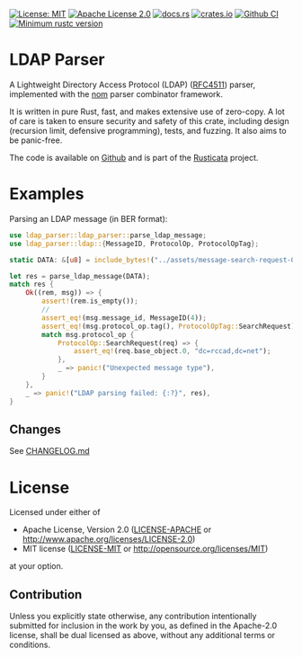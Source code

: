 <!-- cargo-sync-readme start -->

[![License: MIT](https://img.shields.io/badge/License-MIT-yellow.svg)](./LICENSE-MIT)
[![Apache License 2.0](https://img.shields.io/badge/License-Apache%202.0-blue.svg)](./LICENSE-APACHE)
[![docs.rs](https://docs.rs/ldap-parser/badge.svg)](https://docs.rs/ldap-parser)
[![crates.io](https://img.shields.io/crates/v/ldap-parser.svg)](https://crates.io/crates/ldap-parser)
[![Github CI](https://github.com/rusticata/ldap-parser/workflows/Continuous%20integration/badge.svg)](https://github.com/rusticata/ldap-parser/actions)
[![Minimum rustc version](https://img.shields.io/badge/rustc-1.44.0+-lightgray.svg)](#rust-version-requirements)

# LDAP Parser

A Lightweight Directory Access Protocol (LDAP) ([RFC4511]) parser, implemented with the
[nom](https://github.com/Geal/nom) parser combinator framework.

It is written in pure Rust, fast, and makes extensive use of zero-copy. A lot of care is taken
to ensure security and safety of this crate, including design (recursion limit, defensive
programming), tests, and fuzzing. It also aims to be panic-free.

The code is available on [Github](https://github.com/rusticata/ldap-parser)
and is part of the [Rusticata](https://github.com/rusticata) project.

# Examples

Parsing an LDAP message (in BER format):

```rust
use ldap_parser::ldap_parser::parse_ldap_message;
use ldap_parser::ldap::{MessageID, ProtocolOp, ProtocolOpTag};

static DATA: &[u8] = include_bytes!("../assets/message-search-request-01.bin");

let res = parse_ldap_message(DATA);
match res {
    Ok((rem, msg)) => {
        assert!(rem.is_empty());
        //
        assert_eq!(msg.message_id, MessageID(4));
        assert_eq!(msg.protocol_op.tag(), ProtocolOpTag::SearchRequest);
        match msg.protocol_op {
            ProtocolOp::SearchRequest(req) => {
                assert_eq!(req.base_object.0, "dc=rccad,dc=net");
            },
            _ => panic!("Unexpected message type"),
        }
    },
    _ => panic!("LDAP parsing failed: {:?}", res),
}
```

[RFC4511]: https://tools.ietf.org/html/rfc4511
<!-- cargo-sync-readme end -->

## Changes

See [CHANGELOG.md](CHANGELOG.md)

# License

Licensed under either of

 * Apache License, Version 2.0
   ([LICENSE-APACHE](LICENSE-APACHE) or http://www.apache.org/licenses/LICENSE-2.0)
 * MIT license
   ([LICENSE-MIT](LICENSE-MIT) or http://opensource.org/licenses/MIT)

at your option.

## Contribution

Unless you explicitly state otherwise, any contribution intentionally submitted
for inclusion in the work by you, as defined in the Apache-2.0 license, shall be
dual licensed as above, without any additional terms or conditions.
